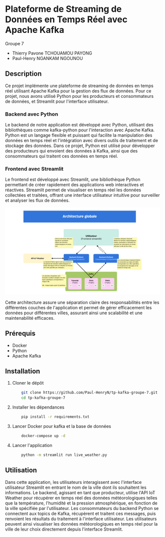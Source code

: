 # Plateforme de Streaming de Données en Temps Réel avec Apache Kafka

Groupe 7

- Thierry Pavone TCHOUAMOU PAYONG
- Paul-Henry NGANKAM NGOUNOU

## Description

Ce projet implémente une plateforme de streaming de données en temps réel utilisant Apache Kafka pour la gestion des flux de données. Pour ce projet, nous avons utilisé Python pour les producteurs et consommateurs de données, et Streamlit pour l'interface utilisateur.

### Backend avec Python

Le backend de notre application est développé avec Python, utilisant des bibliothèques comme kafka-python pour l'interaction avec Apache Kafka. Python est un langage flexible et puissant qui facilite la manipulation des données en temps réel et l'intégration avec divers outils de traitement et de stockage des données. Dans ce projet, Python est utilisé pour développer des producteurs qui envoient des données à Kafka, ainsi que des consommateurs qui traitent ces données en temps réel.

### Frontend avec Streamlit

Le frontend est développé avec Streamlit, une bibliothèque Python permettant de créer rapidement des applications web interactives et réactives. Streamlit permet de visualiser en temps réel les données collectées et traitées, offrant une interface utilisateur intuitive pour surveiller et analyser les flux de données.

![alt text](<Architecture Globale.png>)

Cette architecture assure une séparation claire des responsabilités entre les différentes couches de l'application et permet de gérer efficacement les données pour différentes villes, assurant ainsi une scalabilité et une maintenabilité efficaces.

## Prérequis

- Docker
- Python
- Apache Kafka

## Installation

1. Cloner le dépôt

   ```bash
       git clone https://github.com/Paul-HenryN/tp-kafka-groupe-7.git
       cd tp-kafka-groupe-7
   ```

2. Installer les dépendances

   ```bash
       pip install -r requirements.txt
   ```

3. Lancer Docker pour kafka et la base de données

   ```bash
       docker-compose up -d
   ```

4. Lancer l'application

   ```bash
       python -m streamlit run live_weather.py
   ```

## Utilisation

Dans cette application, les utilisateurs interagissent avec l'interface utilisateur Streamlit en entrant le nom de la ville dont ils souhaitent les informations. Le backend, agissant en tant que producteur, utilise l'API IoT Weather pour récupérer en temps réel des données météorologiques telles que la température, l'humidité et la pression atmosphérique, en fonction de la ville spécifiée par l'utilisateur. Les consommateurs du backend Python se connectent aux topics de Kafka, récupèrent et traitent ces messages, puis renvoient les résultats du traitement à l'interface utilisateur. Les utilisateurs peuvent ainsi visualiser les données météorologiques en temps réel pour la ville de leur choix directement depuis l'interface Streamlit.
